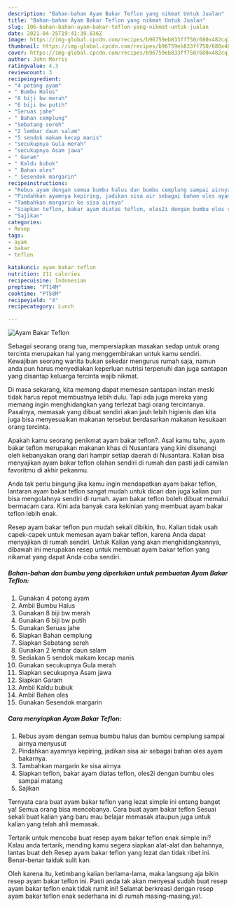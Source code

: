 ```yaml
---
description: "Bahan-bahan Ayam Bakar Teflon yang nikmat Untuk Jualan"
title: "Bahan-bahan Ayam Bakar Teflon yang nikmat Untuk Jualan"
slug: 106-bahan-bahan-ayam-bakar-teflon-yang-nikmat-untuk-jualan
date: 2021-04-25T19:41:39.636Z
image: https://img-global.cpcdn.com/recipes/b96759eb833ff750/680x482cq70/ayam-bakar-teflon-foto-resep-utama.jpg
thumbnail: https://img-global.cpcdn.com/recipes/b96759eb833ff750/680x482cq70/ayam-bakar-teflon-foto-resep-utama.jpg
cover: https://img-global.cpcdn.com/recipes/b96759eb833ff750/680x482cq70/ayam-bakar-teflon-foto-resep-utama.jpg
author: John Morris
ratingvalue: 4.3
reviewcount: 3
recipeingredient:
- "4 potong ayam"
- " Bumbu Halus"
- "8 biji bw merah"
- "6 biji bw putih"
- "Seruas jahe"
- " Bahan cemplung"
- "Sebatang sereh"
- "2 lembar daun salam"
- "5 sendok makam kecap manis"
- "secukupnya Gula merah"
- "secukupnya Asam jawa"
- " Garam"
- " Kaldu bubuk"
- " Bahan oles"
- " Sesendok margarin"
recipeinstructions:
- "Rebus ayam dengan semua bumbu halus dan bumbu cemplung sampai airnya menyusut"
- "Pindahkan ayamnya kepiring, jadikan sisa air sebagai bahan oles ayam bakarnya."
- "Tambahkan margarin ke sisa airnya"
- "Siapkan teflon, bakar ayam diatas teflon, oles2i dengan bumbu oles sampai matang"
- "Sajikan"
categories:
- Resep
tags:
- ayam
- bakar
- teflon

katakunci: ayam bakar teflon 
nutrition: 211 calories
recipecuisine: Indonesian
preptime: "PT14M"
cooktime: "PT58M"
recipeyield: "4"
recipecategory: Lunch

---
```



![Ayam Bakar Teflon](https://img-global.cpcdn.com/recipes/b96759eb833ff750/680x482cq70/ayam-bakar-teflon-foto-resep-utama.jpg)

Sebagai seorang orang tua, mempersiapkan masakan sedap untuk orang tercinta merupakan hal yang menggembirakan untuk kamu sendiri. Kewajiban seorang  wanita bukan sekedar mengurus rumah saja, namun anda pun harus menyediakan keperluan nutrisi terpenuhi dan juga santapan yang disantap keluarga tercinta wajib nikmat.

Di masa  sekarang, kita memang dapat memesan santapan instan meski tidak harus repot membuatnya lebih dulu. Tapi ada juga mereka yang memang ingin menghidangkan yang terlezat bagi orang tercintanya. Pasalnya, memasak yang dibuat sendiri akan jauh lebih higienis dan kita juga bisa menyesuaikan makanan tersebut berdasarkan makanan kesukaan orang tercinta. 



Apakah kamu seorang penikmat ayam bakar teflon?. Asal kamu tahu, ayam bakar teflon merupakan makanan khas di Nusantara yang kini disenangi oleh kebanyakan orang dari hampir setiap daerah di Nusantara. Kalian bisa menyajikan ayam bakar teflon olahan sendiri di rumah dan pasti jadi camilan favoritmu di akhir pekanmu.

Anda tak perlu bingung jika kamu ingin mendapatkan ayam bakar teflon, lantaran ayam bakar teflon sangat mudah untuk dicari dan juga kalian pun bisa mengolahnya sendiri di rumah. ayam bakar teflon boleh dibuat memalui bermacam cara. Kini ada banyak cara kekinian yang membuat ayam bakar teflon lebih enak.

Resep ayam bakar teflon pun mudah sekali dibikin, lho. Kalian tidak usah capek-capek untuk memesan ayam bakar teflon, karena Anda dapat menyajikan di rumah sendiri. Untuk Kalian yang akan menghidangkannya, dibawah ini merupakan resep untuk membuat ayam bakar teflon yang nikamat yang dapat Anda coba sendiri.

<!--inarticleads1-->

##### Bahan-bahan dan bumbu yang diperlukan untuk pembuatan Ayam Bakar Teflon:

1. Gunakan 4 potong ayam
1. Ambil  Bumbu Halus
1. Gunakan 8 biji bw merah
1. Gunakan 6 biji bw putih
1. Gunakan Seruas jahe
1. Siapkan  Bahan cemplung
1. Siapkan Sebatang sereh
1. Gunakan 2 lembar daun salam
1. Sediakan 5 sendok makam kecap manis
1. Gunakan secukupnya Gula merah
1. Siapkan secukupnya Asam jawa
1. Siapkan  Garam
1. Ambil  Kaldu bubuk
1. Ambil  Bahan oles
1. Gunakan  Sesendok margarin




<!--inarticleads2-->

##### Cara menyiapkan Ayam Bakar Teflon:

1. Rebus ayam dengan semua bumbu halus dan bumbu cemplung sampai airnya menyusut
1. Pindahkan ayamnya kepiring, jadikan sisa air sebagai bahan oles ayam bakarnya.
1. Tambahkan margarin ke sisa airnya
1. Siapkan teflon, bakar ayam diatas teflon, oles2i dengan bumbu oles sampai matang
1. Sajikan




Ternyata cara buat ayam bakar teflon yang lezat simple ini enteng banget ya! Semua orang bisa mencobanya. Cara buat ayam bakar teflon Sesuai sekali buat kalian yang baru mau belajar memasak ataupun juga untuk kalian yang telah ahli memasak.

Tertarik untuk mencoba buat resep ayam bakar teflon enak simple ini? Kalau anda tertarik, mending kamu segera siapkan alat-alat dan bahannya, lantas buat deh Resep ayam bakar teflon yang lezat dan tidak ribet ini. Benar-benar taidak sulit kan. 

Oleh karena itu, ketimbang kalian berlama-lama, maka langsung aja bikin resep ayam bakar teflon ini. Pasti anda tak akan menyesal sudah buat resep ayam bakar teflon enak tidak rumit ini! Selamat berkreasi dengan resep ayam bakar teflon enak sederhana ini di rumah masing-masing,ya!.

